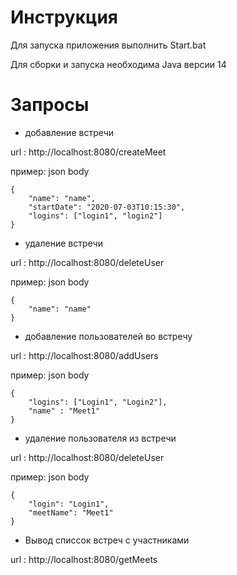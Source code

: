# Инструкция
Для запуска приложения выполнить Start.bat


Для сборки и запуска необходима Java версии 14

# Запросы

* добавление встречи


url : http://localhost:8080/createMeet


пример: json body 
```
{
    "name": "name",
    "startDate": "2020-07-03T10:15:30",
    "logins": ["login1", "login2"]
}
```
* удаление встречи

url : http://localhost:8080/deleteUser

пример: json body
```
{
    "name": "name"
}
```

* добавление пользователей во встречу

url : http://localhost:8080/addUsers

пример: json body
```
{
    "logins": ["Login1", "Login2"],
    "name" : "Meet1"
}
```

* удаление пользователя из встречи

url : http://localhost:8080/deleteUser

пример: json body
```
{
    "login": "Login1",
    "meetName": "Meet1"
}
```

* Вывод списсок встреч с участниками

url : http://localhost:8080/getMeets
